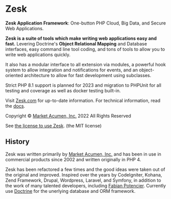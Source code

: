 # Zesk

**Zesk Application Framework**: One-button PHP Cloud, Big Data, and Secure Web Applications.

**Zesk is a suite of tools which make writing web applications easy and fast.** Levering Doctrine's **Object Relational Mapping**  and Database interfaces, easy command line tool coding, and tons of tools to allow you to write web applications quickly.

It also has a modular interface to all extension via modules, a powerful hook system to allow integration and notifications for events, and an object-oriented architecture to allow for fast development using subclasses.

Strict PHP 8.1 support is planned for 2023 and migration to PHPUnit for all testing and coverage as well as docker testing built-in.

Visit [Zesk.com](https://zesk.com) for up-to-date information. For technical information, read the [docs](./docs/index.md).

Copyright &copy; [Market Acumen, Inc.](https://marketacumen.com/?crsource=zesk-readme) 2022 All Rights Reserved

See [the license to use Zesk](./LICENSE.md). (the MIT license)

## History

Zesk was written primarily by [Market Acumen, Inc.](https://marketacumen.com/?crsource=zesk-readme) and has been in use in commercial products since 2002 and written originally in PHP 4.

Zesk has been refactored a few times and the good ideas were taken out of the original and improved. Inspired over the years by CodeIgniter, Kohana, Zend Framework, Drupal, Wordpress, Laravel, and Symfony, in addition to the work of many talented developers, including [Fabian Potencier](http://fabien.potencier.org/). Currently use [Doctrine](https://www.doctrine-project.org/) for the unerlying database and ORM framework.

